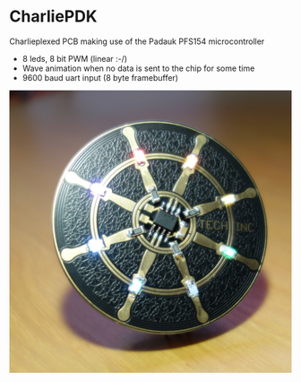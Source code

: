
# CharliePDK #

Charlieplexed PCB making use of the Padauk PFS154 microcontroller

* 8 leds, 8 bit PWM (linear :-/)
* Wave animation when no data is sent to the chip for some time
* 9600 baud uart input (8 byte framebuffer)

![Charlieplexed PCB](img/tipcb2020.jpg)
